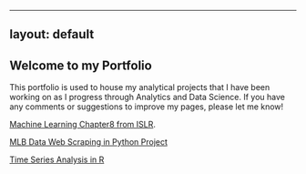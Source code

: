 
---
layout: default
---

## Welcome to my Portfolio

This portfolio is used to house my analytical projects that I have been working on as I progress through Analytics and Data Science. If you have any comments or suggestions to improve my pages, please let me know!

[Machine Learning Chapter8 from ISLR](./ch8_8.3.1_8.3.2_Lab.utf8.md.html).

[MLB Data Web Scraping in Python Project](/mlb/index.md)

[Time Series Analysis in R](./Time_Series_Analysis_OrangesGrowingSeason.html)



